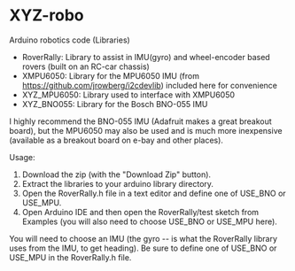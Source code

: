 # XYZ-robo
Arduino robotics code (Libraries)

- RoverRally: Library to assist in IMU(gyro) and wheel-encoder based rovers (built on an RC-car chassis)
- XMPU6050: Library for the MPU6050 IMU (from https://github.com/jrowberg/i2cdevlib) included here for convenience
- XYZ_MPU6050: Library used to interface with XMPU6050
- XYZ_BNO055: Library for the Bosch BNO-055 IMU

I highly recommend the BNO-055 IMU (Adafruit makes a great breakout board), 
but the MPU6050 may also be used and is much more inexpensive (available as a breakout board on e-bay and other places).

Usage:
  1. Download the zip (with the "Download Zip" button).  
  2. Extract the libraries to your arduino library directory.
  3. Open the RoverRally.h file in a text editor and define one of USE_BNO or USE_MPU.
  4. Open Arduino IDE and then open the RoverRally/test sketch from Examples 
     (you will also need to choose USE_BNO or USE_MPU here).

You will need to choose an IMU (the gyro -- is what the RoverRally library uses from the IMU, to get heading).  Be sure
to define one of USE_BNO or USE_MPU in the RoverRally.h file. 
